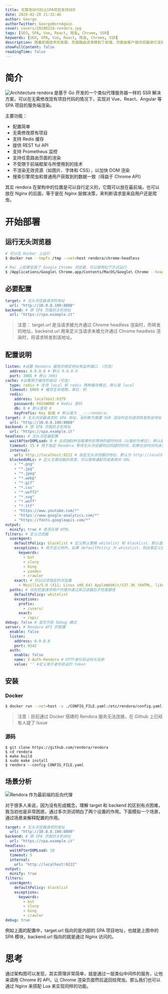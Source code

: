 ```yaml
---
title: 无需改动代码让SPA项目支持SEO
date: 2020-02-28 21:32:46
author: George
authorTwitter: GeorgeBornAgain
cover: covers/20200228-rendora.jpg
tags: [SEO, SPA, Vue, React, 爬虫, Chrome, SSR]
keywords: [SEO, SPA, Vue, React, 爬虫, Chrome, SSR]
description: 随着前端技术的发展，页面路由逐渐移到了前端，页面由客户端浏览器进行渲染。项目创立之初可能没考虑到 SEO，后期需要对项目做侵入式修改，这个开源项目，正是为了解决这一问题而诞生的。
showFullContent: false
readingTime: false
---
```


# 简介

![Architecture](/article/20200228-rendora-architecture.png)
rendora 是基于 Go 开发的一个类似代理服务器一样的 SSR 解决方案，可以在无需修改现有项目代码的情况下，实现对 Vue、React、Angular 等 SPA 项目的服务端渲染。

主要功能：
* 配置简单
* 无需修改原有项目
* 支持 Redis 缓存
* 提供 REST ful API
* 支持 Prometheus 监控
* 支持任意路由页面的渲染
* 不受限于前端框架与所使用到的技术
* 不渲染无效资源（如图片、字体和 CSS），以加快 DOM 渲染
* 搜索引擎爬虫和普通用户获取到的数据一致（得益于 Chrome API）

其实 rendora 在架构中的位置是可以自行定义的，它既可以放在最前端，也可以放在 Nginx 的后面，等于是在 Nginx 层做决策，来判断请求是来自用户还是爬虫。

# 开始部署

## 运行无头浏览器

```bash
# 可以在 Docker 上运行
$ docker run --tmpfs /tmp --net=host rendora/chrome-headless

# Mac 上如果安装了 Google Chrome 浏览器，可以使用如下方式运行
$ /Applications/Google\ Chrome.app/Contents/MacOS/Google\ Chrome --headless --remote-debugging-port=9222
```

## 必要配置

```yaml
target: # 无头浏览器请求的地址
  url: "http://10.0.8.100:8080" 
backend: # 原 SPA 页面的主机地址
  url: "https://spa.example.it"
```

> 注意： target.url 是当请求被允许通过 Chrome headless 渲染时，所转发的地址，backend.url 用来定义当请求未被允许通过 Chrome headless 渲染时，将请求转发到该地址。

## 配置说明

```yaml
listen: #设置 Rendora 服务的绑定地址和监听端口 （可选）
  address: 0.0.0.0 # 默认 0.0.0.0
  port: 3001 # 默认 3001
cache: #设置用于缓存的驱动（可选）
  type: redis # 支持 local 和 redis 两种缓存模式，默认是 local
  timeout: 6000 # 缓存生命周期，单位：秒
  redis:
    address: localhost:6379
    password: PASSWORD # Redis 密码
    db: 0 # 默认使用 0
    keyPrefix: Key 前缀 # 默认值为 __:::rendora:
target: # 无头浏览器请求的 SPA 地址，当判断为需要 SSR 渲染时会将请求转发到该地址
  url: "http://10.0.8.100:8080" 
backend: # 原 SPA 页面的主机地址
  url: "https://spa.example.it"
headless: # 无头浏览器配置
  waitAfterDOMLoad: 0 # 在初始DOM加载事件后等待的超时时间（以毫秒为单位），默认值为 0
  timeout: 15 # 用于指定 Rendora 等待无头浏览器响应的超时时间，如果在该时间内未获得无头浏览器的响应，则会向客户端返回 500 状态码，默认值 15
  internal: 
    url: http://localhost:9222 # 指定无头浏览器的地址，默认为 http://localhost:9222
  blockedURLs: # 定义无需加载的资源，可以使用通配符或者绝对 URL
    - "*.png"
    - "*.jpg"
    - "*.jpeg"
    - "*.webp"
    - "*.gif"
    - "*.css"
    - "*.woff2"
    - "*.svg"
    - "*.woff"
    - "*.ttf"
    - "https://www.youtube.com/*"
    - "https://www.google-analytics.com/*"
    - "https://fonts.googleapis.com/*"
output:
  minify: true # 是否压缩 HTML
filters: # 定义过滤器
  userAgent:
    defaultPolicy: blacklist # 定义默认策略 whitelist 和 blacklist，默认值为 blacklist
    exceptions: # 用于定义例外，如果 defaultPolicy 为 whitelist，则这里定义的将会是 blacklist
      keywords:
        - bot
        - slurp
        - bing
        - yandex
        - crawler
    exact: # 可以过滤指定的浏览器
      - Mozilla/5.0 (X11; Linux x86_64) AppleWebKit/537.36 (KHTML, like Gecko) Chrome/70.0.3538.67 Safari/537.36
  paths: # 仅在检查请求用户代理并通过其过滤器后才检查路径
    defaultPolicy: whitelist
    exceptions:
      prefix:
        - /users/
      exact:
        - /api/
debug: false # 是否开启 Debug 模式
server: # Rendora API 的配置
  enable: false
  listen: 
    address: 0.0.0.0
    port: 9242
  auth:
    enable: false
    name: X-Auth-Rendora # HTTP身份验证标头名称
    value: '' #定义用于身份验证的 token
```

## 安装 

### Docker

```bash
$ docker run --net=host -v ./CONFIG_FILE.yaml:/etc/rendora/config.yaml rendora/rendora
```

> 注意：目前通过 Docker 搭建的 Rendora 服务无法连接，在 Github 上已经有人提了 Issue

### 源码

```
$ git clone https://github.com/rendora/rendora
$ cd rendora
$ make build
$ sudo make install
$ rendora --config CONFIG_FILE.yaml
```

## 场景分析

![Rendora 作为最前端的反向代理](/article/20200228-rendora-proxy.png)

对于很多人来说，因为没有形成概念，理解 target 和 backend 的区别有点困难，我当初也是非常困惑，通过多次测试明白了两个设置的作用。下面模拟一个场景，通过场景来解释配置的作用。

```yaml
target: # 无头浏览器请求的地址
  url: "http://10.0.8.100:8000" 
backend: # 原 SPA 页面的主机地址
  url: "https://spa.example.it"
headless:
  waitAfterDOMLoad: 10
  timeout: 5
  internal:
    url: "http://localhost:9222"
output:
  minify: true
filters:
  userAgent:
    defaultPolicy: blacklist
    exceptions:
      keywords:
        - bot
        - slurp
        - bing
        - crawler
debug: true
```

例如上面的配置中，target.url 指向的是内部的 SPA 项目地址，也就是上图中的 SPA 模块，backend.url 指向的就是通过 Nginx 访问的。

# 思考

通过架构图可以发现，其实原理非常简单，就是通过一层类似中间件的服务，让他来调用 Chrome 的 API，让 Chrome 渲染页面然后返回给爬虫。那么我们也可以通过 Nginx 来搭配 Lua 来实现同样的功能。
